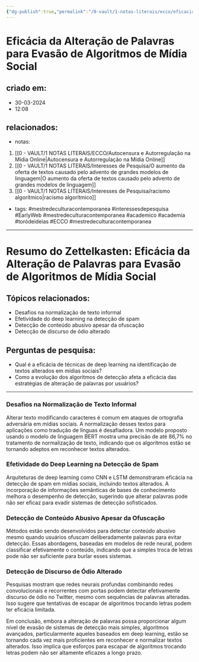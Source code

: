 ```yaml
---
{"dg-publish":true,"permalink":"/0-vault/1-notas-literais/ecco/eficacia-da-alteracao-de-palavras-para-evasao-de-algoritmos-de-midia-social/","tags":["mestredeculturacontemporanea","interessesdepesquisa","EarlyWeb","academico","academia","toródeideias","ECCO"],"dgHomeLink":true,"dgShowLocalGraph":true,"dgShowFileTree":true,"noteIcon":""}
---
```


# Eficácia da Alteração de Palavras para Evasão de Algoritmos de Mídia Social

## criado em: 
- 30-03-2024
- 12:08
## relacionados:
- notas:
1. [[0 - VAULT/1 NOTAS LITERAIS/ECCO/Autocensura e Autorregulação na Mídia Online\|Autocensura e Autorregulação na Mídia Online]]
2. [[0 - VAULT/1 NOTAS LITERAIS/Interesses de Pesquisa/O aumento da oferta de textos causado pelo advento de grandes modelos de linguagem\|O aumento da oferta de textos causado pelo advento de grandes modelos de linguagem]]
3. [[0 - VAULT/1 NOTAS LITERAIS/Interesses de Pesquisa/racismo algorítmico\|racismo algorítmico]]
- tags: #mestredeculturacontemporanea #interessesdepesquisa #EarlyWeb 
#mestredeculturacontemporanea #academico #academia #toródeideias #ECCO #mestredeculturacontemporanea 
---
# Resumo do Zettelkasten: Eficácia da Alteração de Palavras para Evasão de Algoritmos de Mídia Social

## Tópicos relacionados:
- Desafios na normalização de texto informal
- Efetividade do deep learning na detecção de spam
- Detecção de conteúdo abusivo apesar da ofuscação
- Detecção de discurso de ódio alterado

## Perguntas de pesquisa:
- Qual é a eficácia de técnicas de deep learning na identificação de textos alterados em mídias sociais?
- Como a evolução dos algoritmos de detecção afeta a eficácia das estratégias de alteração de palavras por usuários?

---

### Desafios na Normalização de Texto Informal
Alterar texto modificando caracteres é comum em ataques de ortografia adversária em mídias sociais. A normalização desses textos para aplicações como tradução de línguas é desafiadora. Um modelo proposto usando o modelo de linguagem BERT mostra uma precisão de até 86,7% no tratamento de normalização de texto, indicando que os algoritmos estão se tornando adeptos em reconhecer textos alterados.

### Efetividade do Deep Learning na Detecção de Spam
Arquiteturas de deep learning como CNN e LSTM demonstraram eficácia na detecção de spam em mídias sociais, incluindo textos alterados. A incorporação de informações semânticas de bases de conhecimento melhora o desempenho de detecção, sugerindo que alterar palavras pode não ser eficaz para evadir sistemas de detecção sofisticados.

### Detecção de Conteúdo Abusivo Apesar da Ofuscação
Métodos estão sendo desenvolvidos para detectar conteúdo abusivo mesmo quando usuários ofuscam deliberadamente palavras para evitar detecção. Essas abordagens, baseadas em modelos de rede neural, podem classificar efetivamente o conteúdo, indicando que a simples troca de letras pode não ser suficiente para burlar esses sistemas.

### Detecção de Discurso de Ódio Alterado
Pesquisas mostram que redes neurais profundas combinando redes convolucionais e recorrentes com portas podem detectar efetivamente discurso de ódio no Twitter, mesmo com sequências de palavras alteradas. Isso sugere que tentativas de escapar de algoritmos trocando letras podem ter eficácia limitada.

Em conclusão, embora a alteração de palavras possa proporcionar algum nível de evasão de sistemas de detecção mais simples, algoritmos avançados, particularmente aqueles baseados em deep learning, estão se tornando cada vez mais proficientes em reconhecer e normalizar textos alterados. Isso implica que esforços para escapar de algoritmos trocando letras podem não ser altamente eficazes a longo prazo.